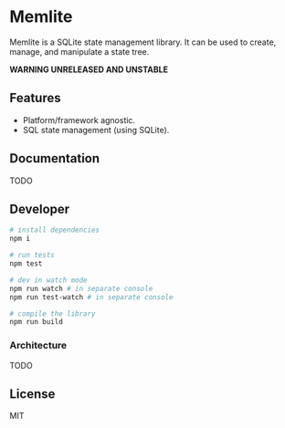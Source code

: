 # Memlite

Memlite is a SQLite state management library. It can be used to create, manage, and manipulate a state tree.

**WARNING UNRELEASED AND UNSTABLE**

## Features

- Platform/framework agnostic.
- SQL state management (using SQLite).

## Documentation

TODO

## Developer

```bash
# install dependencies
npm i

# run tests
npm test

# dev in watch mode
npm run watch # in separate console
npm run test-watch # in separate console

# compile the library
npm run build
```

### Architecture

TODO

## License

MIT
